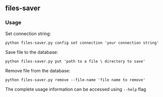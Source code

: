 ## files-saver



### Usage



Set connection string:

`python files-saver.py config set connection 'your connection string'`

Save file to the database:

`python files-saver.py put 'path to a file \ directory to save'  `

Remove file from the database:

`python files-saver.py remove --file-name 'file name to remove'`



The complete usage information can be accessed using `--help` flag

